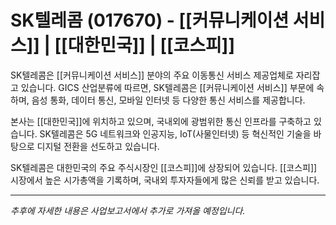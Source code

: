 # SK텔레콤 (017670) - [[커뮤니케이션 서비스]] | [[대한민국]] | [[코스피]]

SK텔레콤은 [[커뮤니케이션 서비스]] 분야의 주요 이동통신 서비스 제공업체로 자리잡고 있습니다. GICS 산업분류에 따르면, SK텔레콤은 [[커뮤니케이션 서비스]] 부문에 속하며, 음성 통화, 데이터 통신, 모바일 인터넷 등 다양한 통신 서비스를 제공합니다.

본사는 [[대한민국]]에 위치하고 있으며, 국내외에 광범위한 통신 인프라를 구축하고 있습니다. SK텔레콤은 5G 네트워크와 인공지능, IoT(사물인터넷) 등 혁신적인 기술을 바탕으로 디지털 전환을 선도하고 있습니다.

SK텔레콤은 대한민국의 주요 주식시장인 [[코스피]]에 상장되어 있습니다. [[코스피]] 시장에서 높은 시가총액을 기록하며, 국내외 투자자들에게 많은 신뢰를 받고 있습니다.

---

*추후에 자세한 내용은 사업보고서에서 추가로 가져올 예정입니다.*